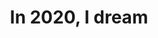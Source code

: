 ---
layout: projectPageNew
title: In 2020, I dream
year: 2020
medium: desktop performance
paragraphs:
 - text: |
     A desktop performance about the possibility of dreaming in 2020.
images:
 - url: https://player.vimeo.com/video/459816386
   vimeo: true
 - url: /assets/images/in2020idream/1.png
 - url: /assets/images/in2020idream/2.png
 - url: /assets/images/in2020idream/3.png
 - url: /assets/images/in2020idream/4.png
 - url: /assets/images/in2020idream/5.png
 - url: /assets/images/in2020idream/6.png
 - url: /assets/images/in2020idream/7.png
 - url: /assets/images/in2020idream/8.png
---